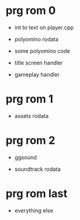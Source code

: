 # prg rom 0

- int to text on player.cpp

- polyomino rodata

- some polyomino code

- title screen handler

- gameplay handler

# prg rom 1

- assets rodata

# prg rom 2

- ggsound

- soundtrack rodata

# prg rom last
- everything else
